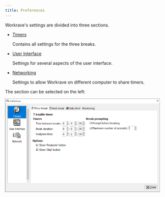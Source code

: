 ```yaml
---
title: Preferences
---
```

Workrave's settings are divided into three sections.

- [Timers](timers)

    Contains all settings for the three breaks.

- [User Interface](ui)

    Settings for several aspects of the user interface.

- [Networking](network)

    Settings to allow Workrave on different computer to share timers.

The section can be selected on the left:

![Preferences - Timer - Microbreak](/images/screenshots/preferences-timers-micro.png)


